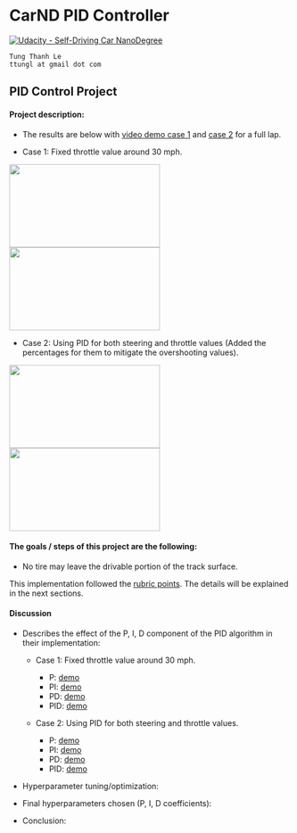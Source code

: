# CarND PID Controller
[![Udacity - Self-Driving Car NanoDegree](https://s3.amazonaws.com/udacity-sdc/github/shield-carnd.svg)](http://www.udacity.com/drive)
    
    Tung Thanh Le
    ttungl at gmail dot com
   
**PID Control Project**
---

#### Project description: 

+ The results are below with [video demo case 1](https://youtu.be/-nDjcm7bBr8) and [case 2](https://youtu.be/6dhbnDeH93Y) for a full lap.

* Case 1: Fixed throttle value around 30 mph.

<img src="https://github.com/ttungl/SDC-term2-PID-Control/blob/master/output/case1-1.gif" height="149" width="270"> <img src="https://github.com/ttungl/SDC-term2-PID-Control/blob/master/output/case%201-2.gif" height="149" width="270"> 

* Case 2: Using PID for both steering and throttle values (Added the percentages for them to mitigate the overshooting values).

<img src="https://github.com/ttungl/SDC-term2-PID-Control/blob/master/output/case2-1.gif" height="149" width="270"> <img src="https://github.com/ttungl/SDC-term2-PID-Control/blob/master/output/case2-2.gif" height="149" width="270">

#### The goals / steps of this project are the following:
* No tire may leave the drivable portion of the track surface. 

This implementation followed the [rubric points](https://review.udacity.com/#!/rubrics/824/view). The details will be explained in the next sections. 

#### Discussion

+ Describes the effect of the P, I, D component of the PID algorithm in their implementation:
  * Case 1: Fixed throttle value around 30 mph.
    + P: [demo](https://youtu.be/tW18mDud1_Q)
    + PI: [demo](https://youtu.be/TtSkCDoeCaI)
    + PD: [demo](https://youtu.be/nuCv8yUmmYQ)
    + PID: [demo](https://youtu.be/-nDjcm7bBr8)

  * Case 2: Using PID for both steering and throttle values.
    + P: [demo](https://youtu.be/NWOQzM9yhd4)
    + PI: [demo](https://youtu.be/ProArN8M0tg)
    + PD: [demo](https://youtu.be/UTgf1RHjhjc)
    + PID: [demo](https://youtu.be/6dhbnDeH93Y)

+ Hyperparameter tuning/optimization:

+ Final hyperparameters chosen (P, I, D coefficients):

+ Conclusion:

